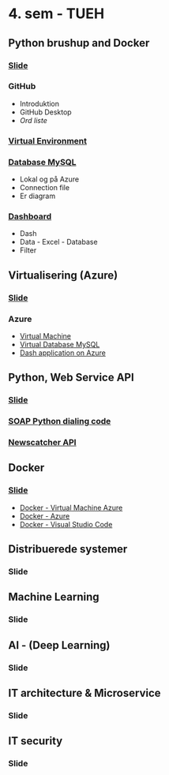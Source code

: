 # 4. sem - TUEH

## Python brushup and Docker
### [Slide](https://kea.officegeek.dk/4sem/01-Python-brushup_and_Docker_1/Slide.html)

### GitHub
- Introduktion
- GitHub Desktop
- *Ord liste*

### [Virtual Environment](./01-Python-brushup_and_Docker_1/Using_Virtual_Environments.md)

### [Database MySQL](./01-Python-brushup_and_Docker_1/Python_MySQL.md)
- Lokal og på Azure
- Connection file
- Er diagram

### [Dashboard](./01-Python-brushup_and_Docker_1/NorthwindDashboard.md)
- Dash
- Data - Excel - Database
- Filter

## Virtualisering (Azure)
### [Slide](./02-Virtualisering/Virtualization_Slides.html)
### Azure
- [Virtual Machine](./02-Virtualisering/Virtual_Machines.md)
- [Virtual Database MySQL](./02-Virtualisering/MySQL_Database_Server.md)
- [Dash application on Azure](./02-Virtualisering/Dash_Github_Azure.md)

## Python, Web Service API
### [Slide](./03-Python_WebService_API/Webservices_API_Slide.html)
### [SOAP Python dialing code](./03-Python_WebService_API/SOAP_API_calls_using_Python.md)
### [Newscatcher API](https://github.com/TueHellsternKea/newsapi)

## Docker
### [Slide](./04-Docker_2/)
- [Docker - Virtual Machine Azure](./04-Docker_2/docker_ubuntu.md)
- [Docker - Azure](./04-Docker_2/Docker_Azure.md)
- [Docker - Visual Studio Code](./04-Docker_2/Docker_Visual_Studio_Extension.md)

## Distribuerede systemer
### Slide

## Machine Learning
### Slide

## AI - (Deep Learning)
### Slide

## IT architecture & Microservice
### Slide

## IT security
### Slide